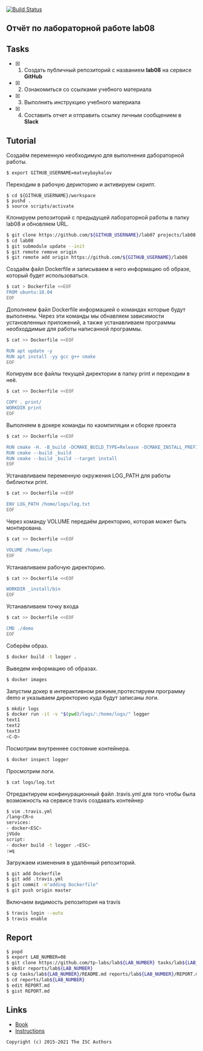 [![Build Status](https://travis-ci.org/matveybaykalov/task_timp_lab04.svg?branch=master)](https://travis-ci.org/matveybaykalov/task_timp_lab08)

## Отчёт по лабораторной работе lab08

## Tasks

- [x] 1. Создать публичный репозиторий с названием **lab08** на сервисе **GitHub**
- [x] 2. Ознакомиться со ссылками учебного материала
- [x] 3. Выполнить инструкцию учебного материала
- [x] 4. Составить отчет и отправить ссылку личным сообщением в **Slack**

## Tutorial
Создаём переменную необходимую для выполнения дабораторной работы.
```sh
$ export GITHUB_USERNAME=matveybaykalov
```
Переходим в рабочую дерикторию и активируем скрипт.
```
$ cd ${GITHUB_USERNAME}/workspace
$ pushd .
$ source scripts/activate
```
Клонируем репозиторий с предыдущей лабораторной работы в папку lab08 и обновляем URL.
```sh
$ git clone https://github.com/${GITHUB_USERNAME}/lab07 projects/lab08
$ cd lab08
$ git submodule update --init
$ git remote remove origin
$ git remote add origin https://github.com/${GITHUB_USERNAME}/lab08
```
Создаём файл Dockerfile и записываем в него информацию об образе, который будет использоваться.
```sh
$ cat > Dockerfile <<EOF
FROM ubuntu:18.04
EOF
```
Дополняем файл Dockerfile информацией о командах которые будут выполнены. Через эти команды мы обнавляем зависимости установленных приложений, а также устанавливаем программы необходдимые для работы написанной программы.
```sh
$ cat >> Dockerfile <<EOF

RUN apt update -y
RUN apt install -yy gcc g++ cmake
EOF
```
Копируем все файлы текущей директории в папку print и переходим в неё.
```sh
$ cat >> Dockerfile <<EOF

COPY . print/
WORKDIR print
EOF
```
Выполняем в докере команды по каомпиляции и сборке проекта
```sh
$ cat >> Dockerfile <<EOF

RUN cmake -H. -B_build -DCMAKE_BUILD_TYPE=Release -DCMAKE_INSTALL_PREFIX=_install
RUN cmake --build _build
RUN cmake --build _build --target install
EOF
```
Устанавливаем переменную окружения LOG_PATH для работы библиотки print.
```sh
$ cat >> Dockerfile <<EOF

ENV LOG_PATH /home/logs/log.txt
EOF
```
Через команду VOLUME передаём директорию, которая может быть монтирована.
```sh
$ cat >> Dockerfile <<EOF

VOLUME /home/logs
EOF
```
Устанавливаем рабочую директорию.
```sh
$ cat >> Dockerfile <<EOF

WORKDIR _install/bin
EOF
```
Устанавливаем точку входа
```sh
$ cat >> Dockerfile <<EOF

CMD ./demo
EOF
```
Соберём образ.
```sh
$ docker build -t logger .
```
Выведем информацию об образах.
```sh
$ docker images
```
Запустим докер в интерактивном режиме,протестируем программу demo и указываем директорию куда будут записаны логи.
```sh
$ mkdir logs
$ docker run -it -v "$(pwd)/logs/:/home/logs/" logger
text1
text2
text3
<C-D>
```
Посмотрим внутреннее состояние контейнера.
```sh
$ docker inspect logger
```
Просмотрим логи.
```sh
$ cat logs/log.txt
```
Отредактируем конфинурационный файл .travis.yml для того чтобы была возможность на сервисе travis создавать контейнер
```sh
$ vim .travis.yml
/lang<CR>o
services:
- docker<ESC>
jVGdo
script:
- docker build -t logger .<ESC>
:wq
```
Загружаем изменения в удалённый репозиторий.
```sh
$ git add Dockerfile
$ git add .travis.yml
$ git commit -m"adding Dockerfile"
$ git push origin master
```
Включаем видимость репозитория на travis
```sh
$ travis login --auto
$ travis enable
```

## Report

```sh
$ popd
$ export LAB_NUMBER=08
$ git clone https://github.com/tp-labs/lab${LAB_NUMBER} tasks/lab${LAB_NUMBER}
$ mkdir reports/lab${LAB_NUMBER}
$ cp tasks/lab${LAB_NUMBER}/README.md reports/lab${LAB_NUMBER}/REPORT.md
$ cd reports/lab${LAB_NUMBER}
$ edit REPORT.md
$ gist REPORT.md
```

## Links

- [Book](https://www.dockerbook.com)
- [Instructions](https://docs.docker.com/engine/reference/builder/)

```
Copyright (c) 2015-2021 The ISC Authors
```
